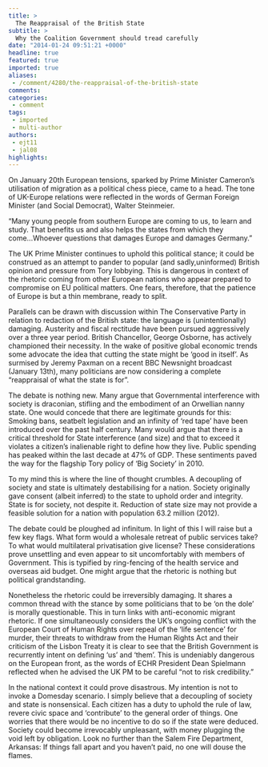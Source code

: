 ```yaml
---
title: >
  The Reappraisal of the British State
subtitle: >
  Why the Coalition Government should tread carefully
date: "2014-01-24 09:51:21 +0000"
headline: true
featured: true
imported: true
aliases:
 - /comment/4280/the-reappraisal-of-the-british-state
comments:
categories:
 - comment
tags:
 - imported
 - multi-author
authors:
 - ejt11
 - jal08
highlights:
---
```


On January 20th European tensions, sparked by Prime Minister Cameron’s utilisation of migration as a political chess piece, came to a head. The tone of UK-Europe relations were reflected in the words of German Foreign Minister (and Social Democrat), Walter Steinmeier.

“Many young people from southern Europe are coming to us, to learn and study. That benefits us and also helps the states from which they come...Whoever questions that damages Europe and damages Germany.”

The UK Prime Minister continues to uphold this political stance; it could be construed as an attempt to pander to popular (and sadly,uninformed) British opinion and pressure from Tory lobbying. This is dangerous in context of the rhetoric coming from other European nations who appear prepared to compromise on EU political matters. One fears, therefore, that the patience of Europe is but a thin membrane, ready to split.

Parallels can be drawn with discussion within The Conservative Party in relation to redaction of the British state: the language is (unintentionally) damaging. Austerity and fiscal rectitude have been pursued aggressively over a three year period. British Chancellor, George Osborne, has actively championed their necessity. In the wake of positive global economic trends some advocate the idea that cutting the state might be ‘good in itself’. As surmised by Jeremy Paxman on a recent BBC Newsnight broadcast (January 13th), many politicians are now considering a complete “reappraisal of what the state is for”.

The debate is nothing new. Many argue that Governmental interference with society is draconian, stifling and the embodiment of an Orwellian nanny state. One would concede that there are legitimate grounds for this: Smoking bans, seatbelt legislation and an infinity of ‘red tape’ have been introduced over the past half century. Many would argue that there is a critical threshold for State interference (and size) and that to exceed it violates a citizen’s inalienable right to define how they live. Public spending has peaked within the last decade at 47% of GDP. These sentiments paved the way for the flagship Tory policy of ‘Big Society’ in 2010.

To my mind this is where the line of thought crumbles. A decoupling of society and state is ultimately destabilising for a nation. Society originally gave consent (albeit inferred) to the state to uphold order and integrity. State is for society, not despite it. Reduction of state size may not provide a feasible solution for a nation with population 63.2 million (2012).

The debate could be ploughed ad infinitum. In light of this I will raise but a few key flags. What form would a wholesale retreat of public services take? To what would multilateral privatisation give license? These considerations prove unsettling and even appear to sit uncomfortably with members of Government. This is typified by ring-fencing of the health service and overseas aid budget. One might argue that the rhetoric is nothing but political grandstanding.

Nonetheless the rhetoric could be irreversibly damaging. It shares a common thread with the stance by some politicians that to be ‘on the dole’ is morally questionable. This in turn links with anti-economic migrant rhetoric. If one simultaneously considers the UK’s ongoing conflict with the European Court of Human Rights over repeal of the ‘life sentence’ for murder, their threats to withdraw from the Human Rights Act and their criticism of the Lisbon Treaty it is clear to see that the British Government is recurrently intent on defining ‘us’ and ‘them’. This is undeniably dangerous on the European front, as the words of ECHR President Dean Spielmann reflected when he advised the UK PM to be careful “not to risk credibility.”

In the national context it could prove disastrous. My intention is not to invoke a Domesday scenario. I simply believe that a decoupling of society and state is nonsensical. Each citizen has a duty to uphold the rule of law, revere civic space and ‘contribute’ to the general order of things. One worries that there would be no incentive to do so if the state were deduced. Society could become irrevocably unpleasant, with money plugging the void left by obligation. Look no further than the Salem Fire Department, Arkansas: If things fall apart and you haven’t paid, no one will douse the flames.
